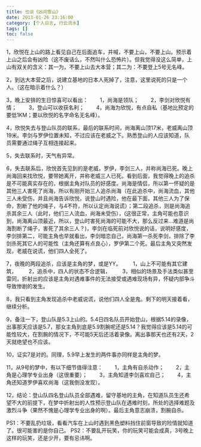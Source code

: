 ```yaml
---
title: 也谈《凶间雪山》
date: 2013-01-26 23:16:00
category: [个人日志, 行云流水]
tags: []
toc: false
---
```


<!-- more -->

1，欣悦在上山的路上看见自己在后面追车，并喊，不要上山，不要上山。预示着上山之后会有凶险（这不废话么，不然叫什么恐怖片）。但我觉得没这么简单，上山有双关的含义：其一为，不要上山去大本营；其二为：不要登上5号无名峰。

2，到达大本营之后，说建立基地的日本人死掉了，注意，这里说死的只是一个人。（这在暗示着什么？）

3，晚上安排的生日惊喜可以看出：
　　1，尚海是领队； 
　　2，李剑对欣悦有情； 
　　3，登山可以收获名利；
　　4，尚海为欣悦，有点自私（基地比预定的要低1KM；要以欣悦的名字命名无名峰）。

4，欣悦失去与登山队员的联系，最后的联系时间，尚海离山顶17米，老威离山顶19米。李剑与罗伊位置未知，不过应该在老威之下。熟悉登山的人应该知道，队员需要通过绳子互相连接起来。

5，失去联系时，天气有异常。

6，失去联系后，欣悦首先见到的是老威，罗伊，李剑三人，并称尚海已死。晚上尚海回来找欣悦，要带她离开，并称老威三人已死。看到后面，我觉得晚上的追杀是不可能真实存在的，根据主角对队员的好感度。尚海是情侣，所以第一怀疑的是其他三人害死了尚海，所以有刚开始三人追杀尚海（在此追杀中，尚海流血，其他三人未受伤，并且尚海告诉欣悦，说登山时遇险，他在最下面，其他三人为了保命，割断了他的绳子，与4不符，所以认定尚海说谎）；第二段追杀，则是尚海追杀其余三人（此时，他们三人流血，尚海未受伤），(这很正常，主角可能也意识到，尚海离山顶最近，所以，登山时害死尚海的可能不大，那么反过来...难道是尚海割断了绳子，害死了其余三人？)，李剑在临死前对欣悦说的话，说明好感度，李剑排第二，可能主角也早就看出，李剑暗恋自己，尚海第一杀死李剑，排除了李剑杀死其它人的可能性（主角还算有点良心），罗伊第二个死。最后主角又突然发现，老威在说谎，他们四人全死了。

7，夜晚的两段追杀，应该是主角的梦，或是YY。
　　1，山上不可能有其它建筑，
　　2，追杀中，四人的状态不合逻辑， 　　3，相似的场景及手法类似甚至雷同，折射出的应该是主角对遇难事件的无法接受或遇难现场有异，怀疑内部争斗导致惨剧的发生。

8，我只看到主角发现追杀中老威说谎，说他们四人全是鬼。剩下的明天接着看，继续分析。

9，备注一下，登山队是5.3上山的。5.4日四名队员开始登山，根据5.14的录像，出事那天应该是5.7，那女主角到底是5.9割腕呢还是5.14？我觉得应该是5.14的可能性较大，在割腕的情况下，不可能5天后还活着录像。离出事那天也还有2天，2天就绝望也不应该。

10，证实7是对的。同理，5.9早上发生的两件事亦同样是主角的梦。

11，从9号的梦中，有以下细节值得注意： 
　　1，主角有自杀动作； 
　　2，主角是心理学专业出身（这很重要）； 
　　3，主角知道李剑喜欢自己； 
　　4，主角还知道罗伊喜欢尚海（这我倒没发现）。

12，结论：登山队四名登山队员全部遇难，留守基地的主角，在知道队员生还希望不大的前提下，在梦中折射出的人性预示登山队在遇难时刻，所处的选择难题及激烈斗争（果然不愧是心理学专业出身的啊）。最后主角意志崩溃，割腕自杀。

PS1：不要乱扔垃圾，看看汽车在上山时遇到黑色塑料挡住前窗导致的险情就知道了。很可能害的是你自己。
PS2：不要乱开玩笑，你的玩笑可能会成真，3号晚上这样的玩笑，还是少开，要有忌讳啊。